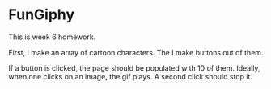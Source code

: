 # FunGiphy

This is week 6 homework. 

First, I make an array of cartoon characters. The I make buttons out of them. 

If a button is clicked, the page should be populated with 10 of them. Ideally, when one clicks on an image, the gif plays. A second click should stop it.
